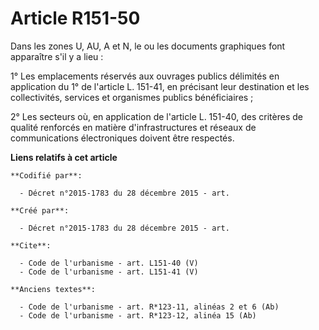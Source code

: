 # Article R151-50

Dans les zones U, AU, A et N, le ou les documents graphiques font apparaître s'il y a lieu : 

1° Les emplacements réservés aux ouvrages publics délimités en application du 1° de l'article L. 151-41, en précisant leur
destination et les collectivités, services et organismes publics bénéficiaires ; 

2° Les secteurs où, en application de l'article L. 151-40, des critères de qualité renforcés en matière d'infrastructures et
réseaux de communications électroniques doivent être respectés.

**Liens relatifs à cet article**

	**Codifié par**:

	  - Décret n°2015-1783 du 28 décembre 2015 - art.

	**Créé par**:

	  - Décret n°2015-1783 du 28 décembre 2015 - art.

	**Cite**:

	  - Code de l'urbanisme - art. L151-40 (V)
	  - Code de l'urbanisme - art. L151-41 (V)

	**Anciens textes**:

	  - Code de l'urbanisme - art. R*123-11, alinéas 2 et 6 (Ab)
	  - Code de l'urbanisme - art. R*123-12, alinéa 15 (Ab)
